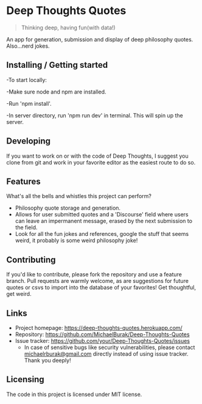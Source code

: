 # Deep Thoughts Quotes

> Thinking deep, having fun(with data!)

An app for generation, submission and display of deep philosophy quotes.
Also...nerd jokes.

## Installing / Getting started

-To start locally:

-Make sure node and npm are installed.

-Run 'npm install'.

-In server directory, run 'npm run dev' in terminal. This will spin up the server.

## Developing

If you want to work on or with the code of Deep Thoughts, I suggest you clone from git and work in your favorite editor as the easiest route to do so.

## Features

What's all the bells and whistles this project can perform?

- Philosophy quote storage and generation.
- Allows for user submitted quotes and a 'Discourse' field where users can leave an impermanent message, erased by the next submission to the field.
- Look for all the fun jokes and references, google the stuff that seems weird, it probably is some weird philosophy joke!

## Contributing

If you'd like to contribute, please fork the repository and use a feature
branch. Pull requests are warmly welcome, as are suggestions for future quotes or csvs to import into the database of your favorites! Get thoughtful, get weird.

## Links

- Project homepage: https://deep-thoughts-quotes.herokuapp.com/
- Repository: https://github.com/MichaelBurak/Deep-Thoughts-Quotes
- Issue tracker: https://github.com/your/Deep-Thoughts-Quotes/issues
  - In case of sensitive bugs like security vulnerabilities, please contact
    michaelrburak@gmail.com directly instead of using issue tracker. Thank you deeply!

## Licensing

The code in this project is licensed under MIT license.
